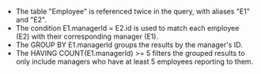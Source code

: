 * The table "Employee" is referenced twice in the query, with aliases "E1" and "E2".
* The condition E1.managerId = E2.id is used to match each employee (E2) with their corresponding manager (E1).
* The GROUP BY E1.managerId groups the results by the manager's ID.
* The HAVING COUNT(E1.managerId) >= 5 filters the grouped results to only include managers who have at least 5 employees reporting to them.